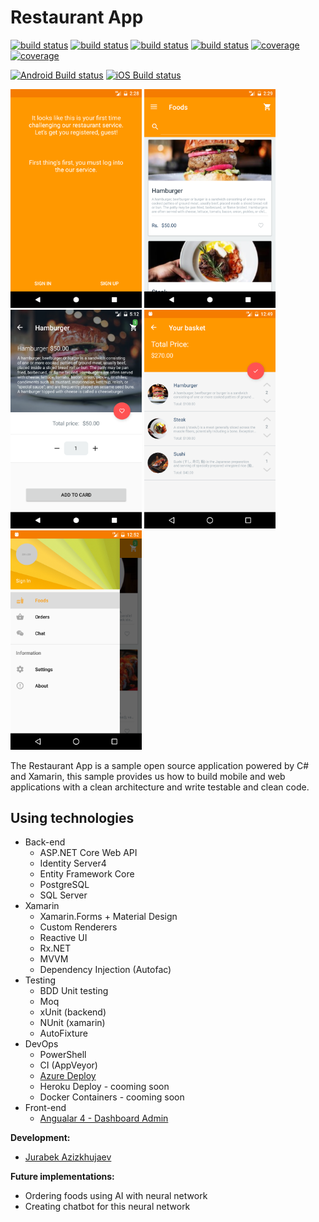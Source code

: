 # Restaurant App

[![build status](https://s3.eu-central-1.amazonaws.com/jurabek-restaurant-app/badges/basket_api_build_status.svg)](https://gitlab.com/Jurabek/Restaurant-App/pipelines)
[![build status](https://s3.eu-central-1.amazonaws.com/jurabek-restaurant-app/badges/menu_api_build_status.svg)](https://gitlab.com/Jurabek/Restaurant-App/pipelines)
[![build status](https://s3.eu-central-1.amazonaws.com/jurabek-restaurant-app/badges/identity_api_build_status.svg)](https://gitlab.com/Jurabek/Restaurant-App/pipelines)
[![build status](https://s3.eu-central-1.amazonaws.com/jurabek-restaurant-app/badges/order_api_build_status.svg)](https://gitlab.com/Jurabek/Restaurant-App/pipelines)
[![coverage](https://s3.eu-central-1.amazonaws.com/jurabek-restaurant-app/badges/menu_api_coverage.svg)](https://s3.eu-central-1.amazonaws.com/jurabek-restaurant-app/coverage/menu_api/index.htm)
[![coverage](https://s3.eu-central-1.amazonaws.com/jurabek-restaurant-app/badges/order_api_coverage.svg)](https://s3.eu-central-1.amazonaws.com/jurabek-restaurant-app/coverage/order_api/index.html)

[![Android Build status](https://build.appcenter.ms/v0.1/apps/ae1793a8-cb35-40cc-a5db-583847244261/branches/develop/badge)](https://appcenter.ms)
[![iOS Build status](https://build.appcenter.ms/v0.1/apps/9a0e12b9-f5cc-4a2c-8d54-f09e48cffd86/branches/develop/badge)](https://appcenter.ms)

<img src="art/1.png" width="210"/> <img src="art/2.png" width="210"/> <img src="art/3.png" width="210"/> <img src="art/4.png" width="210"/> <img src="art/5.png" width="210"/>

The Restaurant App is a sample open source application powered by C# and Xamarin, this sample provides us how to build mobile and web applications with a clean architecture and write testable and clean code.

## Using technologies

* Back-end
  * ASP.NET Core Web API
  * Identity Server4
  * Entity Framework Core
  * PostgreSQL
  * SQL Server
* Xamarin
  * Xamarin.Forms + Material Design
  * Custom Renderers
  * Reactive UI
  * Rx.NET
  * MVVM
  * Dependency Injection (Autofac)
* Testing
  * BDD Unit testing
  * Moq
  * xUnit (backend)
  * NUnit (xamarin)
  * AutoFixture
* DevOps
  * PowerShell
  * CI (AppVeyor)
  * [Azure Deploy](https://restaurantserverapi.azurewebsites.net/)
  * Heroku Deploy - cooming soon
  * Docker Containers - cooming soon
* Front-end
  * [Angualar 4 - Dashboard Admin](https://github.com/Jurabek/Restaurant-App-Dashboard)

**Development:**

* [Jurabek Azizkhujaev](https://github.com/jurabek)

**Future implementations:**

* Ordering foods using AI with neural network
* Creating chatbot for this neural network
